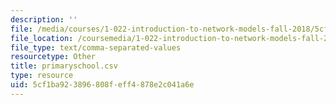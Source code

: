 ```yaml
---
description: ''
file: /media/courses/1-022-introduction-to-network-models-fall-2018/5cf1ba923896808feff4878e2c041a6e_primaryschool.csv
file_location: /coursemedia/1-022-introduction-to-network-models-fall-2018/5cf1ba923896808feff4878e2c041a6e_primaryschool.csv
file_type: text/comma-separated-values
resourcetype: Other
title: primaryschool.csv
type: resource
uid: 5cf1ba92-3896-808f-eff4-878e2c041a6e
---
```

